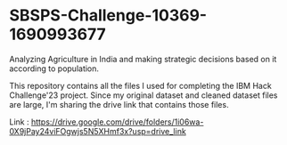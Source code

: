 # SBSPS-Challenge-10369-1690993677
Analyzing Agriculture in India and making strategic decisions based on it according to population.

This repository contains all the files I used for completing the IBM Hack Challenge'23 project. Since my original dataset and cleaned dataset files are large, I'm sharing the drive link that contains those files.

Link : https://drive.google.com/drive/folders/1i06wa-0X9jPay24viFOgwjs5N5XHmf3x?usp=drive_link
